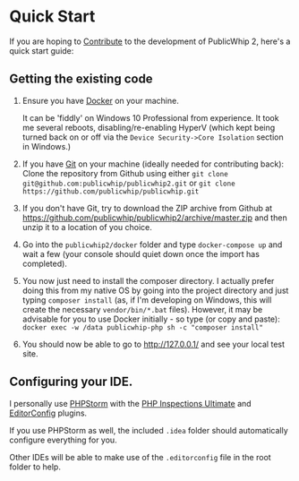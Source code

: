 # Quick Start

If you are hoping to [Contribute](CONTRIBUTING.md) to the development of PublicWhip 2, here's a quick start guide:

## Getting the existing code

1. Ensure you have [Docker](http://docker.com) on your machine.

   It can be 'fiddly' on Windows 10 Professional from experience. It took me several reboots, disabling/re-enabling
   HyperV (which kept being turned back on or off via the `Device Security->Core Isolation` section in Windows.)

2. If you have [Git](https://git-scm.com) on your machine (ideally needed for contributing back):
       Clone the repository from Github using
       either `git clone git@github.com:publicwhip/publicwhip2.git` or
       `git clone https://github.com/publicwhip/publicwhip.git`

3. If you don't have Git, try to download the ZIP archive from Github at
    https://github.com/publicwhip/publicwhip2/archive/master.zip and then unzip it to a location of you choice.
    
4. Go into the `publicwhip2/docker` folder and type `docker-compose up` and wait a few (your console should quiet
   down once the import has completed).
   
5. You now just need to install the composer directory. I actually prefer doing this from my native OS by going
   into the project directory and just typing `composer install` (as, if I'm developing on Windows, this will
   create the necessary `vendor/bin/*.bat` files). However, it may be advisable for you to use
   Docker initially - so type (or copy and paste): `docker exec -w /data publicwhip-php sh -c "composer install"`

6. You should now be able to go to http://127.0.0.1/ and see your local test site.

## Configuring your IDE.

I personally use [PHPStorm](https://www.jetbrains.com/phpstorm/) with the
[PHP Inspections Ultimate](https://kalessil.github.io/php-inspections-ultimate.html) and
[EditorConfig](https://plugins.jetbrains.com/plugin/7294-editorconfig) plugins.

If you use PHPStorm as well, the included `.idea` folder should automatically configure everything for you.

Other IDEs will be able to make use of the `.editorconfig` file in the root folder to help.

